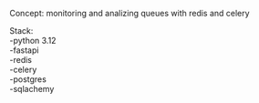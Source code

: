 Concept:
monitoring and analizing queues with redis and celery 

Stack:<br>
-python 3.12<br>
-fastapi<br>
-redis <br>
-celery <br>
-postgres <br>
-sqlachemy